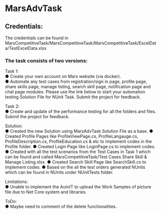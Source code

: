 # MarsAdvTask

## Credentials:
The credentials can be found in MarsCompetitiveTask/MarsCompetitiveTask/MarsCompetitiveTask/ExcelData/TestExcelData.xlsx <br />

### The task consists of two versions:
Task 1: <br />
●	Create your own account on Mars website (via docker). <br />
●	Automate any test cases from registration/sign in page, profile page, share skills page, manage listing, search skill page, notification page and chat page modules. Please use the link below to start your automation testing Solution File for NUnit Task. Submit the project for feedback. <br />

Task 2: <br />
●	Create and update of the performance testing for all the folders and files. Submit the project for feedback. <br />

Solution: <br />
● Created the new Solution using MarsAdvTask Solution File as a base.
● Created Profile Pages like ProfileViewPage.cs, ProfileLangauge.cs, ProfileDescription.cs, ProfileEducation.cs & etc to implement codes in the Profile folder.
● Created Login Page like LoginPage.cs to implement codes.
● Created with all the test scenarios from the Test Cases in Task 1 which can be found and called MarsCompetitiveTask/Test Cases Share Skill & Manage Listing.xlsx.
● Created Search Skill Page like SearchSkill.cs to implement codes.
● Based on the all the test orders generated NUnits which can be found in NUnits under NUnitTests folder. <br />

Limitations: <br />
● Unable to implement the AutoIT to upload the Work Samples of picture file due to Net Core system and libraries. <br />

ToDo: <br />
● Maybe need to comment of the delete functionailties.
